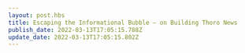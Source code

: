 ```yaml
---
layout: post.hbs
title: Escaping the Informational Bubble – on Building Thoro News
publish_date: 2022-03-13T17:05:15.788Z
update_date: 2022-03-13T17:05:15.802Z
---
```

<div class="flourish-embed flourish-bar-chart-race" data-src="visualisation/8823328"><script src="https://public.flourish.studio/resources/embed.js"></script></div>